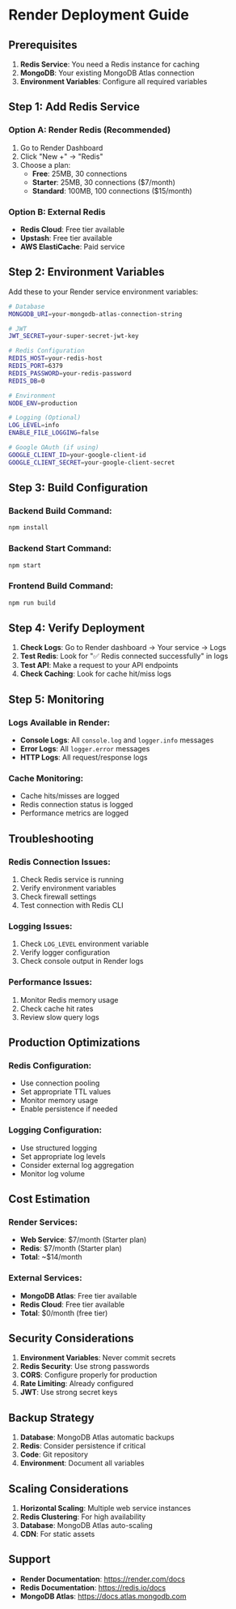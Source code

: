 # Render Deployment Guide

## Prerequisites

1. **Redis Service**: You need a Redis instance for caching
2. **MongoDB**: Your existing MongoDB Atlas connection
3. **Environment Variables**: Configure all required variables

## Step 1: Add Redis Service

### Option A: Render Redis (Recommended)
1. Go to Render Dashboard
2. Click "New +" → "Redis"
3. Choose a plan:
   - **Free**: 25MB, 30 connections
   - **Starter**: 25MB, 30 connections ($7/month)
   - **Standard**: 100MB, 100 connections ($15/month)

### Option B: External Redis
- **Redis Cloud**: Free tier available
- **Upstash**: Free tier available
- **AWS ElastiCache**: Paid service

## Step 2: Environment Variables

Add these to your Render service environment variables:

```bash
# Database
MONGODB_URI=your-mongodb-atlas-connection-string

# JWT
JWT_SECRET=your-super-secret-jwt-key

# Redis Configuration
REDIS_HOST=your-redis-host
REDIS_PORT=6379
REDIS_PASSWORD=your-redis-password
REDIS_DB=0

# Environment
NODE_ENV=production

# Logging (Optional)
LOG_LEVEL=info
ENABLE_FILE_LOGGING=false

# Google OAuth (if using)
GOOGLE_CLIENT_ID=your-google-client-id
GOOGLE_CLIENT_SECRET=your-google-client-secret
```

## Step 3: Build Configuration

### Backend Build Command:
```bash
npm install
```

### Backend Start Command:
```bash
npm start
```

### Frontend Build Command:
```bash
npm run build
```

## Step 4: Verify Deployment

1. **Check Logs**: Go to Render dashboard → Your service → Logs
2. **Test Redis**: Look for "✅ Redis connected successfully" in logs
3. **Test API**: Make a request to your API endpoints
4. **Check Caching**: Look for cache hit/miss logs

## Step 5: Monitoring

### Logs Available in Render:
- **Console Logs**: All `console.log` and `logger.info` messages
- **Error Logs**: All `logger.error` messages
- **HTTP Logs**: All request/response logs

### Cache Monitoring:
- Cache hits/misses are logged
- Redis connection status is logged
- Performance metrics are logged

## Troubleshooting

### Redis Connection Issues:
1. Check Redis service is running
2. Verify environment variables
3. Check firewall settings
4. Test connection with Redis CLI

### Logging Issues:
1. Check `LOG_LEVEL` environment variable
2. Verify logger configuration
3. Check console output in Render logs

### Performance Issues:
1. Monitor Redis memory usage
2. Check cache hit rates
3. Review slow query logs

## Production Optimizations

### Redis Configuration:
- Use connection pooling
- Set appropriate TTL values
- Monitor memory usage
- Enable persistence if needed

### Logging Configuration:
- Use structured logging
- Set appropriate log levels
- Consider external log aggregation
- Monitor log volume

## Cost Estimation

### Render Services:
- **Web Service**: $7/month (Starter plan)
- **Redis**: $7/month (Starter plan)
- **Total**: ~$14/month

### External Services:
- **MongoDB Atlas**: Free tier available
- **Redis Cloud**: Free tier available
- **Total**: $0/month (free tier)

## Security Considerations

1. **Environment Variables**: Never commit secrets
2. **Redis Security**: Use strong passwords
3. **CORS**: Configure properly for production
4. **Rate Limiting**: Already configured
5. **JWT**: Use strong secret keys

## Backup Strategy

1. **Database**: MongoDB Atlas automatic backups
2. **Redis**: Consider persistence if critical
3. **Code**: Git repository
4. **Environment**: Document all variables

## Scaling Considerations

1. **Horizontal Scaling**: Multiple web service instances
2. **Redis Clustering**: For high availability
3. **Database**: MongoDB Atlas auto-scaling
4. **CDN**: For static assets

## Support

- **Render Documentation**: https://render.com/docs
- **Redis Documentation**: https://redis.io/docs
- **MongoDB Atlas**: https://docs.atlas.mongodb.com
